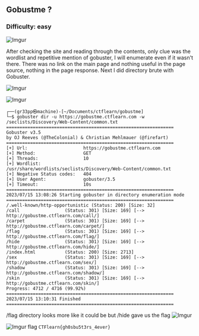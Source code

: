 ## Gobustme ?
### Difficulty: easy

![Imgur](https://i.imgur.com/35E42aM.png)

After checking the site and reading through the contents, only clue was the wordlist and repetitive mention of gobuster, I will enumerate even if it wasn't there. There was no link on the main page and nothing useful in the page source, nothing in the page response. Next I did directory brute with Gobuster.

![Imgur](https://i.imgur.com/XZVVpku.png)

![Imgur](https://i.imgur.com/KuALsIf.png)
```
┌──(gr33pp㉿machine)-[~/Documents/ctflearn/gobustme]
└─$ gobuster dir -u https://gobustme.ctflearn.com -w /seclists/Discovery/Web-Content/common.txt
===============================================================
Gobuster v3.5
by OJ Reeves (@TheColonial) & Christian Mehlmauer (@firefart)
===============================================================
[+] Url:                     https://gobustme.ctflearn.com
[+] Method:                  GET
[+] Threads:                 10
[+] Wordlist:                /usr/share/wordlists/seclists/Discovery/Web-Content/common.txt
[+] Negative Status codes:   404
[+] User Agent:              gobuster/3.5
[+] Timeout:                 10s
===============================================================
2023/07/15 13:08:26 Starting gobuster in directory enumeration mode
===============================================================
/.well-known/http-opportunistic (Status: 200) [Size: 32]
/call                 (Status: 301) [Size: 169] [--> http://gobustme.ctflearn.com/call/]
/carpet               (Status: 301) [Size: 169] [--> http://gobustme.ctflearn.com/carpet/]
/flag                 (Status: 301) [Size: 169] [--> http://gobustme.ctflearn.com/flag/]
/hide                 (Status: 301) [Size: 169] [--> http://gobustme.ctflearn.com/hide/]
/index.html           (Status: 200) [Size: 2713]
/sex                  (Status: 301) [Size: 169] [--> http://gobustme.ctflearn.com/sex/]
/shadow               (Status: 301) [Size: 169] [--> http://gobustme.ctflearn.com/shadow/]
/skin                 (Status: 301) [Size: 169] [--> http://gobustme.ctflearn.com/skin/]
Progress: 4712 / 4716 (99.92%)
===============================================================
2023/07/15 13:10:31 Finished
===============================================================                          
```

/flag directory looks more like it could be but /hide gave us the flag
![Imgur](https://i.imgur.com/rrHdYSL.png)

![Imgur](https://i.imgur.com/pHknpCi.png)
flag ```CTFlearn{gh0sbu5t3rs_4ever}```
